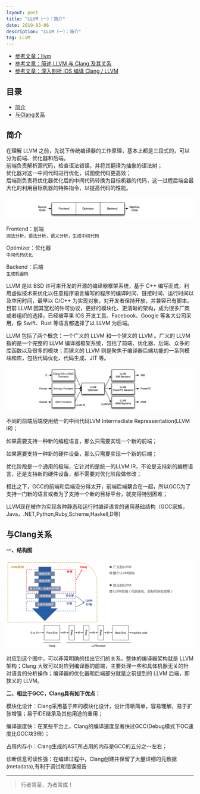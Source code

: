 ```yaml
---
layout: post
title: "LLVM（一）：简介"
date: 2019-03-06 
description: "LLVM（一）：简介"
tag: LLVM
--- 
```




- [参考文章：llvm](https://www.jianshu.com/p/72bbcb8d109a)
- [参考文章：简述 LLVM 与 Clang 及其关系](https://blog.csdn.net/xhhjin/article/details/81164076)
- [参考文章：深入剖析 iOS 编译 Clang / LLVM](https://www.jianshu.com/p/da46361518bc)

















## 目录
* [简介](#content1)
* [与Clang关系](#content2)

<!-- ************************************************ -->
## <a id="content1"></a> 简介

在理解 LLVM 之前，先说下传统编译器的工作原理，基本上都是三段式的，可以分为前端、优化器和后端。     
前端负责解析源代码，检查语法错误，并将其翻译为抽象的语法树；     
优化器对这一中间代码进行优化，试图使代码更高效；     
后端则负责将优化器优化后的中间代码转换为目标机器的代码，这一过程后端会最大化的利用目标机器的特殊指令，以提高代码的性能。    

<img src="/images/tools/llvm1.png" alt="img">

Frontend：前端     
`词法分析，语法分析，语义分析，生成中间代码`

Optimizer：优化器    
`中间代码优化`

Backend：后端   
`生成机器码`

LLVM 是以 BSD 许可来开发的开源的编译器框架系统，基于 C++ 编写而成，利用虚拟技术来优化以任意程序语言编写的程序的编译时间、链接时间、运行时间以及空闲时间，最早以 C/C++ 为实现对象，对开发者保持开放，并兼容已有脚本。目前 LLVM 因其宽松的许可协议，更好的模块化、更清晰的架构，成为很多厂商或者组织的选择，已经被苹果 IOS 开发工具、Facebook、Google 等各大公司采用，像 Swift、Rust 等语言都选择了以 LLVM 为后端。

LLVM 包括了两个概念：一个广义的 LLVM 和一个狭义的 LLVM 。广义的 LLVM 指的是一个完整的 LLVM 编译器框架系统，包括了前端、优化器、后端、众多的库函数以及很多的模块；而狭义的 LLVM 则是聚焦于编译器后端功能的一系列模块和库，包括代码优化、代码生成、JIT 等。

<img src="/images/tools/llvm2.png" alt="img">

不同的前端后端使用统一的中间代码LVM Intermediate Repressentation(LLVM IR)；

如果需要支持一种新的编程语言，那么只需要实现一个新的前端；

如果需要支持一种新的硬件设备，那么只需要实现一个新的后端；

优化阶段是一个通用的极端，它针对的是统一的LLVM IR，不论是支持新的编程语言，还是支持新的硬件设备，都不需要对优化阶段做修改；

相比之下，GCC的前端和后端没分得太开，前端后端耦合在一起，所以GCC为了支持一门新的语言或者为了支持一个新的目标平台，就变得特别困难；

LLVM现在被作为实现各种静态和运行时编译语言的通用基础结构（GCC家族，Java，.NET,Python,Ruby,Scheme,Haskell,D等)



<!-- ************************************************ -->
## <a id="content2"></a> 与Clang关系

**一、结构图**

<img src="/images/tools/llvm3.png" alt="img">


对应到这个图中，可以非常明确的找出它们的关系。整体的编译器架构就是 LLVM 架构；Clang 大致可以对应到编译器的前端，主要处理一些和具体机器无关的针对语言的分析操作；编译器的优化器和后端部分就是之前提到的 LLVM 后端，即狭义的 LLVM。

**二、相比于GCC，Clang具有如下优点：**

模块化设计：Clang采用基于库的模块化设计，设计清晰简单，容易理解，易于扩张增强；易于IDE继承及其他用途的重用；

编译速度快：在某些平台上，Clang的编译速度显著快过GCC(Debug模式下OC速度比GCC块3倍）；

占用内存小：Clang生成的AST所占用的内存是GCC的五分之一左右；

诊断信息可读性强：在编译过程中，Clang创建并保留了大量详细的元数据(metadata),有利于调试和错误报告


----------
>  行者常至，为者常成！



